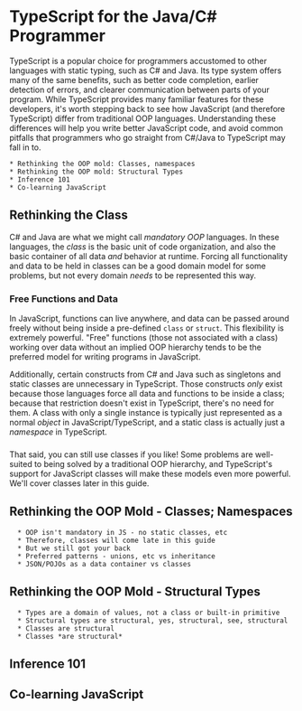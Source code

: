 # TypeScript for the Java/C# Programmer

TypeScript is a popular choice for programmers accustomed to other languages with static typing, such as C# and Java.
Its type system offers many of the same benefits, such as better code completion, earlier detection of errors, and clearer communication between parts of your program.
While TypeScript provides many familiar features for these developers, it's worth stepping back to see how JavaScript (and therefore TypeScript) differ from traditional OOP languages.
Understanding these differences will help you write better JavaScript code, and avoid common pitfalls that programmers who go straight from C#/Java to TypeScript may fall in to.

    * Rethinking the OOP mold: Classes, namespaces
    * Rethinking the OOP mold: Structural Types
    * Inference 101
    * Co-learning JavaScript

## Rethinking the Class

C# and Java are what we might call *mandatory OOP* languages.
In these languages, the *class* is the basic unit of code organization, and also the basic container of all data *and* behavior at runtime.
Forcing all functionality and data to be held in classes can be a good domain model for some problems, but not every domain *needs* to be represented this way.

### Free Functions and Data

In JavaScript, functions can live anywhere, and data can be passed around freely without being inside a pre-defined `class` or `struct`.
This flexibility is extremely powerful.
"Free" functions (those not associated with a class) working over data without an implied OOP hierarchy tends to be the preferred model for writing programs in JavaScript.

Additionally, certain constructs from C# and Java such as singletons and static classes are unnecessary in TypeScript.
Those constructs *only* exist because those languages force all data and functions to be inside a class; because that restriction doesn't exist in TypeScript, there's no need for them.
A class with only a single instance is typically just represented as a normal *object* in JavaScript/TypeScript, and a static class is actually just a *namespace* in TypeScript.

### 

That said, you can still use classes if you like!
Some problems are well-suited to being solved by a traditional OOP hierarchy, and TypeScript's support for JavaScript classes will make these models even more powerful.
We'll cover classes later in this guide.





## Rethinking the OOP Mold - Classes; Namespaces

      * OOP isn't mandatory in JS - no static classes, etc
      * Therefore, classes will come late in this guide
      * But we still got your back
      * Preferred patterns - unions, etc vs inheritance
      * JSON/POJOs as a data container vs classes

## Rethinking the OOP Mold - Structural Types

      * Types are a domain of values, not a class or built-in primitive
      * Structural types are structural, yes, structural, see, structural
      * Classes are structural
      * Classes *are structural*

## Inference 101

## Co-learning JavaScript

